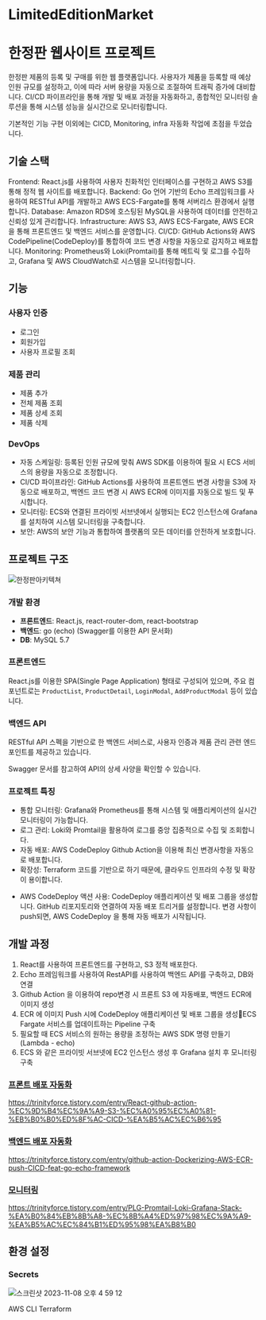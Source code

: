 # LimitedEditionMarket
# 한정판 웹사이트 프로젝트

한정판 제품의 등록 및 구매를 위한 웹 플랫폼입니다.
사용자가 제품을 등록할 때 예상 인원 규모를 설정하고, 이에 따라 서버 용량을 자동으로 조절하여 트래픽 증가에 대비합니다.
CI/CD 파이프라인을 통해 개발 및 배포 과정을 자동화하고, 종합적인 모니터링 솔루션을 통해 시스템 성능을 실시간으로 모니터링합니다.

기본적인 기능 구현 이외에는 CICD, Monitoring, infra 자동화 작업에 초점을 두었습니다.

## 기술 스택

Frontend: React.js를 사용하여 사용자 친화적인 인터페이스를 구현하고 AWS S3를 통해 정적 웹 사이트를 배포합니다.
Backend: Go 언어 기반의 Echo 프레임워크를 사용하여 RESTful API를 개발하고 AWS ECS-Fargate를 통해 서버리스 환경에서 실행합니다.
Database: Amazon RDS에 호스팅된 MySQL을 사용하여 데이터를 안전하고 신뢰성 있게 관리합니다.
Infrastructure: AWS S3, AWS ECS-Fargate, AWS ECR을 통해 프론트엔드 및 백엔드 서비스를 운영합니다.
CI/CD: GitHub Actions와 AWS CodePipeline(CodeDeploy)를 통합하여 코드 변경 사항을 자동으로 감지하고 배포합니다.
Monitoring: Prometheus와 Loki(Promtail)를 통해 메트릭 및 로그를 수집하고, Grafana 및 AWS CloudWatch로 시스템을 모니터링합니다.

## 기능

### 사용자 인증

- 로그인
- 회원가입
- 사용자 프로필 조회

### 제품 관리

- 제품 추가
- 전체 제품 조회
- 제품 상세 조회
- 제품 삭제

### DevOps

- 자동 스케일링: 등록된 인원 규모에 맞춰 AWS SDK를 이용하여 필요 시 ECS 서비스의 용량을 자동으로 조정합니다.
- CI/CD 파이프라인: GitHub Actions를 사용하여 프론트엔드 변경 사항을 S3에 자동으로 배포하고, 백엔드 코드 변경 시 AWS ECR에 이미지를 자동으로 빌드 및 푸시합니다.
- 모니터링: ECS와 연결된 프라이빗 서브넷에서 실행되는 EC2 인스턴스에 Grafana를 설치하여 시스템 모니터링을 구축합니다.
- 보안: AWS의 보안 기능과 통합하여 플랫폼의 모든 데이터를 안전하게 보호합니다.

## 프로젝트 구조

![한정판아키텍쳐](https://github.com/tkfka1/LimitedEditionMarket/assets/36651040/e7ab8715-eba0-495a-8cc3-44c9825202ae)

### 개발 환경

- **프론트엔드**: React.js, react-router-dom, react-bootstrap
- **백엔드**: go (echo) (Swagger를 이용한 API 문서화)
- **DB**: MySQL 5.7

### 프론트엔드

React.js를 이용한 SPA(Single Page Application) 형태로 구성되어 있으며, 주요 컴포넌트로는 `ProductList`, `ProductDetail`, `LoginModal`, `AddProductModal` 등이 있습니다.

### 백엔드 API

RESTful API 스펙을 기반으로 한 백엔드 서비스로, 사용자 인증과 제품 관리 관련 엔드포인트를 제공하고 있습니다. 

Swagger 문서를 참고하여 API의 상세 사양을 확인할 수 있습니다.




### 프로젝트 특징
- 통합 모니터링: Grafana와 Prometheus를 통해 시스템 및 애플리케이션의 실시간 모니터링이 가능합니다.
- 로그 관리: Loki와 Promtail을 활용하여 로그를 중앙 집중적으로 수집 및 조회합니다.
- 자동 배포: AWS CodeDeploy Github Action을 이용해 최신 변경사항을 자동으로 배포합니다.
- 확장성: Terraform 코드를 기반으로 하기 때문에, 클라우드 인프라의 수정 및 확장이 용이합니다.
<!-- 보안: 각 서비스의 네트워크 구성 및 보안 그룹 설정을 Terraform을 통해 세밀하게 관리합니다. -->
- AWS CodeDeploy 액션 사용:
CodeDeploy 애플리케이션 및 배포 그룹을 생성합니다.
GitHub 리포지토리와 연결하여 자동 배포 트리거를 설정합니다.
변경 사항이 push되면, AWS CodeDeploy 을 통해 자동 배포가 시작됩니다.



## 개발 과정

1. React를 사용하여 프론트엔드를 구현하고, S3 정적 배포한다.
2. Echo 프레임워크를 사용하여 RestAPI를 사용하여 백엔드 API를 구축하고, DB와 연결
3. Github Action 을 이용하여 repo변경 시 프론트 S3 에 자동배포, 백엔드 ECR에 이미지 생성
4. ECR 에 이미지 Push 시에 CodeDeploy 애플리케이션 및 배포 그룹을 생성ECS Fargate 서비스를 업데이트하는 Pipeline 구축
5. 필요할 때 ECS 서비스의 원하는 용량을 조정하는 AWS SDK 명령 만들기 (Lambda - echo)
6. ECS 와 같은 프라이빗 서브넷에 EC2 인스턴스 생성 후 Grafana 설치 후 모니터링 구축 

### [프론트 배포 자동화](https://trinityforce.tistory.com/entry/React-github-action-%EC%9D%B4%EC%9A%A9-S3-%EC%A0%95%EC%A0%81-%EB%B0%B0%ED%8F%AC-CICD-%EA%B5%AC%EC%B6%95)
https://trinityforce.tistory.com/entry/React-github-action-%EC%9D%B4%EC%9A%A9-S3-%EC%A0%95%EC%A0%81-%EB%B0%B0%ED%8F%AC-CICD-%EA%B5%AC%EC%B6%95
### [백엔드 배포 자동화](https://trinityforce.tistory.com/entry/github-action-Dockerizing-AWS-ECR-push-CICD-feat-go-echo-framework)
https://trinityforce.tistory.com/entry/github-action-Dockerizing-AWS-ECR-push-CICD-feat-go-echo-framework
### [모니터링](https://trinityforce.tistory.com/entry/PLG-Promtail-Loki-Grafana-Stack-%EA%B0%84%EB%8B%A8-%EC%8B%A4%ED%97%98%EC%9A%A9-%EA%B5%AC%EC%84%B1%ED%95%98%EA%B8%B0)
https://trinityforce.tistory.com/entry/PLG-Promtail-Loki-Grafana-Stack-%EA%B0%84%EB%8B%A8-%EC%8B%A4%ED%97%98%EC%9A%A9-%EA%B5%AC%EC%84%B1%ED%95%98%EA%B8%B0

## 환경 설정
### Secrets

![스크린샷 2023-11-08 오후 4 59 12](https://github.com/tkfka1/LimitedEditionMarket/assets/36651040/a4d02817-1f6f-478b-ad69-8c77420cb506)





AWS CLI
Terraform
